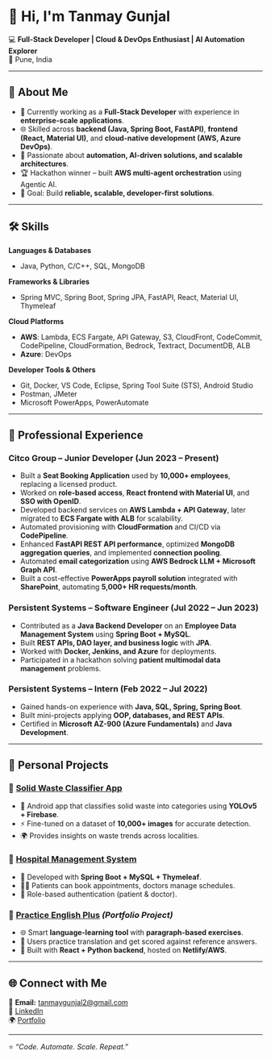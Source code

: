 # 👋 Hi, I'm Tanmay Gunjal  

💻 **Full-Stack Developer | Cloud & DevOps Enthusiast | AI Automation Explorer**  
📍 Pune, India  

---

## 🚀 About Me  

- 💼 Currently working as a **Full-Stack Developer** with experience in **enterprise-scale applications**.  
- 🌐 Skilled across **backend (Java, Spring Boot, FastAPI)**, **frontend (React, Material UI)**, and **cloud-native development (AWS, Azure DevOps)**.  
- 🤖 Passionate about **automation, AI-driven solutions, and scalable architectures**.  
- 🏆 Hackathon winner – built **AWS multi-agent orchestration** using Agentic AI.  
- 🎯 Goal: Build **reliable, scalable, developer-first solutions**.  

---

## 🛠️ Skills  

**Languages & Databases**  
- Java, Python, C/C++, SQL, MongoDB  

**Frameworks & Libraries**  
- Spring MVC, Spring Boot, Spring JPA, FastAPI, React, Material UI, Thymeleaf  

**Cloud Platforms**  
- **AWS**: Lambda, ECS Fargate, API Gateway, S3, CloudFront, CodeCommit, CodePipeline, CloudFormation, Bedrock, Textract, DocumentDB, ALB  
- **Azure**: DevOps  

**Developer Tools & Others**  
- Git, Docker, VS Code, Eclipse, Spring Tool Suite (STS), Android Studio  
- Postman, JMeter  
- Microsoft PowerApps, PowerAutomate  

---

## 💼 Professional Experience  

### **Citco Group – Junior Developer (Jun 2023 – Present)**  
- Built a **Seat Booking Application** used by **10,000+ employees**, replacing a licensed product.  
- Worked on **role-based access**, **React frontend with Material UI**, and **SSO with OpenID**.  
- Developed backend services on **AWS Lambda + API Gateway**, later migrated to **ECS Fargate with ALB** for scalability.  
- Automated provisioning with **CloudFormation** and CI/CD via **CodePipeline**.  
- Enhanced **FastAPI REST API performance**, optimized **MongoDB aggregation queries**, and implemented **connection pooling**.  
- Automated **email categorization** using **AWS Bedrock LLM + Microsoft Graph API**.  
- Built a cost-effective **PowerApps payroll solution** integrated with **SharePoint**, automating **5,000+ HR requests/month**.  

### **Persistent Systems – Software Engineer (Jul 2022 – Jun 2023)**  
- Contributed as a **Java Backend Developer** on an **Employee Data Management System** using **Spring Boot + MySQL**.  
- Built **REST APIs, DAO layer, and business logic** with **JPA**.  
- Worked with **Docker, Jenkins, and Azure** for deployments.  
- Participated in a hackathon solving **patient multimodal data management** problems.  

### **Persistent Systems – Intern (Feb 2022 – Jul 2022)**  
- Gained hands-on experience with **Java, SQL, Spring, Spring Boot**.  
- Built mini-projects applying **OOP, databases, and REST APIs**.  
- Certified in **Microsoft AZ-900 (Azure Fundamentals)** and **Java Development**.  

---

## 📌 Personal Projects  

### 🔹 [Solid Waste Classifier App](#)  
- 📱 Android app that classifies solid waste into categories using **YOLOv5 + Firebase**.  
- ⚡ Fine-tuned on a dataset of **10,000+ images** for accurate detection.  
- 🌍 Provides insights on waste trends across localities.  

### 🔹 [Hospital Management System](#)  
- 🏥 Developed with **Spring Boot + MySQL + Thymeleaf**.  
- 👨‍⚕️ Patients can book appointments, doctors manage schedules.  
- 🔑 Role-based authentication (patient & doctor).  

### 🔹 [Practice English Plus](https://practiceenglishplus.com/) *(Portfolio Project)*  
- 🌐 Smart **language-learning tool** with **paragraph-based exercises**.  
- 📝 Users practice translation and get scored against reference answers.  
- 🚀 Built with **React + Python backend**, hosted on **Netlify/AWS**.  

---

## 🌐 Connect with Me  

📧 **Email:** [tanmaygunjal2@gmail.com](mailto:tanmaygunjal2@gmail.com)  
💼 [LinkedIn](https://www.linkedin.com/in/tanmay-gunjal)  
🌍 [Portfolio](https://practiceenglishplus.com/)  

---

⭐️ *“Code. Automate. Scale. Repeat.”*  
